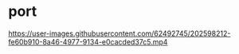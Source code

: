 # port

https://user-images.githubusercontent.com/62492745/202598212-fe60b910-8a46-4977-9134-e0cacded37c5.mp4


